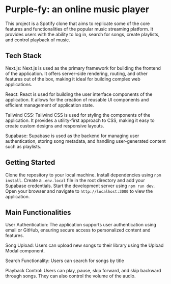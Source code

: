 # Purple-fy: an online music player
This project is a Spotify clone that aims to replicate some of the core features and functionalities of the popular music streaming platform. It provides users with the ability to log in, search for songs, create playlists, and control playback of music. 

## Tech Stack

Next.js: Next.js is used as the primary framework for building the frontend of the application. It offers server-side rendering, routing, and other features out of the box, making it ideal for building complex web applications.

React: React is used for building the user interface components of the application. It allows for the creation of reusable UI components and efficient management of application state.

Tailwind CSS: Tailwind CSS is used for styling the components of the application. It provides a utility-first approach to CSS, making it easy to create custom designs and responsive layouts.

Supabase: Supabase is used as the backend for managing user authentication, storing song metadata, and handling user-generated content such as playlists.

## Getting Started

Clone the repository to your local machine.
Install dependencies using `npm install`.
Create a `.env.local` file in the root directory and add your Supabase credentials.
Start the development server using `npm run dev`.
Open your browser and navigate to `http://localhost:3000` to view the application.

## Main Functionalities
User Authentication: The application supports user authentication using email or GitHub, ensuring secure access to personalized content and features.

Song Upload: Users can upload new songs to their library using the Upload Modal component. 

Search Functionality: Users can search for songs by title

Playback Control: Users can play, pause, skip forward, and skip backward through songs. They can also control the volume of the audio.